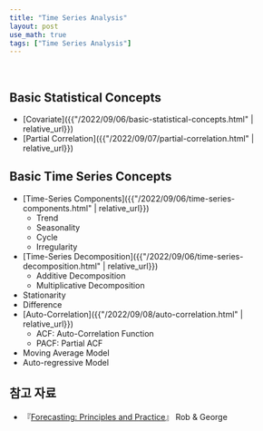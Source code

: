 ```yaml
---
title: "Time Series Analysis"
layout: post
use_math: true
tags: ["Time Series Analysis"]
---
```


<br/>

## Basic Statistical Concepts

- [Covariate]({{"/2022/09/06/basic-statistical-concepts.html" | relative_url}})
- [Partial Correlation]({{"/2022/09/07/partial-correlation.html" | relative_url}})

## Basic Time Series Concepts

- [Time-Series Components]({{"/2022/09/06/time-series-components.html" | relative_url}})
  - Trend
  - Seasonality
  - Cycle
  - Irregularity
- [Time-Series Decomposition]({{"/2022/09/06/time-series-decomposition.html" | relative_url}})
  - Additive Decomposition
  - Multiplicative Decomposition
- Stationarity
- Difference
- [Auto-Correlation]({{"/2022/09/08/auto-correlation.html" | relative_url}})
  - ACF: Auto-Correlation Function
  - PACF: Partial ACF
- Moving Average Model
- Auto-regressive Model


## 참고 자료

- 『[Forecasting: Principles and Practice](https://otexts.com/fppkr/)』 Rob & George